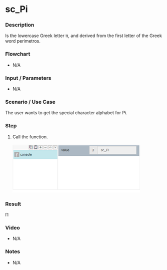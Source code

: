 ﻿# sc_Pi

### Description

 Is the lowercase Greek letter π, and derived from the first letter of the Greek word perimetros.

### Flowchart

- N/A 

### Input / Parameters

- N/A

### Scenario / Use Case

The user wants to get the special character alphabet for Pi.

### Step

1. Call the function.
    
    ![](../../../../document/function/SpecialCharacter/sc_Pi/sc_Pi-step-1.png?raw=true)
 
### Result

 Π
 
### Video

- N/A

<!--[![Video](http://i.imgur.com/Ot5DWAW.png)](https://youtu.be/StTqXEQ2l-Y?t=35s)-->

### Notes

- N/A